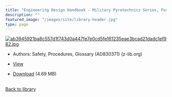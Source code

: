 ```yaml
---
title: "Engineering Design Handbook - Military Pyrotechnics Series, Part Two"
description: ""
featured_image: "/images/site/library-header.jpg"
type: page
---
```


<a href="https://drive.google.com/uc?export=view&id=11Ys8CABh3RzrjPhvgYeNsljwQQ0P2HDE" target="_blank">![ab3945921ba8c557d1f743d0a447fe7e0cd5fe161235eae3bcad21dadc1ef982.jpg](https://drive.google.com/uc?export=view&id=1hFmyjy03q7rnyQVSe5kCLf-uK2LOaUlc)</a>
* Authors: Safety, Procedures, Glossary (AD830371) (z-lib.org)
* <a href="https://drive.google.com/uc?export=view&id=11Ys8CABh3RzrjPhvgYeNsljwQQ0P2HDE" target="_blank">View</a>

* [Download](https://drive.google.com/uc?export=download&id=11Ys8CABh3RzrjPhvgYeNsljwQQ0P2HDE) (4.69 MB)

<br />[Back to library](/library/)
